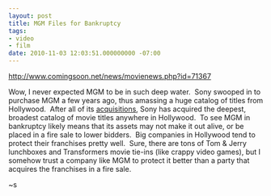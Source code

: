 ```yaml
---
layout: post
title: MGM Files for Bankruptcy
tags:
- video
- film
date: 2010-11-03 12:03:51.000000000 -07:00
---
```

<a href="http://www.comingsoon.net/news/movienews.php?id=71367">http://www.comingsoon.net/news/movienews.php?id=71367</a><p />Wow, I never expected MGM to be in such deep water.  Sony swooped in to purchase MGM a few years ago, thus amassing a huge catalog of titles from Hollywood.  After all of its <a href="http://en.wikipedia.org/wiki/Sony_Pictures_Entertainment">acquisitions</a>, Sony has acquired the deepest, broadest catalog of movie titles anywhere in Hollywood.  To see MGM in bankruptcy likely means that its assets may not make it out alive, or be placed in a fire sale to lower bidders.  Big companies in Hollywood tend to protect their franchises pretty well.  Sure, there are tons of Tom &amp; Jerry lunchboxes and Transformers movie tie-ins (like crappy video games), but I somehow trust a company like MGM to protect it better than a party that acquires the franchises in a fire sale.<p /> ~s
